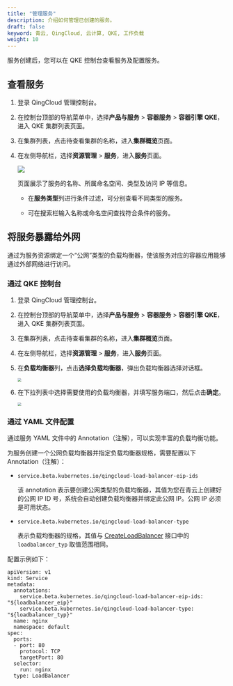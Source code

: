 ```yaml
---
title: "管理服务"
description: 介绍如何管理已创建的服务。
draft: false
keyword: 青云, QingCloud, 云计算, QKE, 工作负载
weight: 10
---
```


服务创建后，您可以在 QKE 控制台查看服务及配置服务。

## 查看服务

1. 登录 QingCloud 管理控制台。

2. 在控制台顶部的导航菜单中，选择**产品与服务** > **容器服务** > **容器引擎 QKE**，进入 QKE 集群列表页面。

3. 在集群列表，点击待查看集群的名称，进入**集群概览**页面。

4. 在左侧导航栏，选择**资源管理** > **服务**，进入**服务**页面。

   ![](/container/qke_plus/_images/service_page.png)

   页面展示了服务的名称、所属命名空间、类型及访问 IP 等信息。

   - 在**服务类型**列进行条件过滤，可分别查看不同类型的服务。

   - 可在搜索栏输入名称或命名空间查找符合条件的服务。
   
     

## 将服务暴露给外网

通过为服务资源绑定一个“公网”类型的负载均衡器，使该服务对应的容器应用能够通过外部网络进行访问。

### 通过 QKE 控制台

1. 登录 QingCloud 管理控制台。

2. 在控制台顶部的导航菜单中，选择**产品与服务** > **容器服务** > **容器引擎 QKE**，进入 QKE 集群列表页面。

3. 在集群列表，点击待查看集群的名称，进入**集群概览**页面。

4. 在左侧导航栏，选择**资源管理** > **服务**，进入**服务**页面。

5. 在**负载均衡器**列，点击**选择负载均衡器**，弹出负载均衡器选择对话框。

   <img src="/container/qke_plus/_images/service_select_lb_1.png" style="zoom:50%;" />

6. 在下拉列表中选择需要使用的负载均衡器，并填写服务端口，然后点击**确定**。

   <img src="/container/qke_plus/_images/service_select_lb.png" style="zoom:50%;" />

### 通过 YAML 文件配置

通过服务 YAML 文件中的 Annotation（注解），可以实现丰富的负载均衡功能。

为服务创建一个公网负载均衡器并指定负载均衡器规格，需要配置以下 Annotation（注解）：

- `service.beta.kubernetes.io/qingcloud-load-balancer-eip-ids`

  该 annotation 表示要创建公网类型的负载均衡器，其值为您在青云上创建好的公网 IP ID 号，系统会自动创建负载均衡器并绑定此公网 IP。公网 IP 必须是可用状态。

- `service.beta.kubernetes.io/qingcloud-load-balancer-type`

  表示负载均衡器的规格，其值与 [CreateLoadBalancer](/development_docs/api/command_list/lb/create_loadbalancer/) 接口中的 `loadbalancer_typ` 取值范围相同。

配置示例如下：

```
apiVersion: v1
kind: Service
metadata:
  annotations:
    service.beta.kubernetes.io/qingcloud-load-balancer-eip-ids: "${loadbalancer_eip}"
    service.beta.kubernetes.io/qingcloud-load-balancer-type: "${loadbalancer_typ}"
  name: nginx
  namespace: default
spec:
  ports:
  - port: 80
    protocol: TCP
    targetPort: 80
  selector:
    run: nginx
  type: LoadBalancer
```


